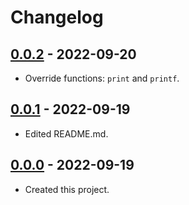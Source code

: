 # Changelog

## [0.0.2] - 2022-09-20
- Override functions: `print` and `printf`.

## [0.0.1] - 2022-09-19
- Edited README.md.

## [0.0.0] - 2022-09-19
- Created this project.

[0.0.2]: https://github.com/meinside/telegram-janet-repl-bot/compare/v0.0.1...v0.0.2
[0.0.1]: https://github.com/meinside/telegram-janet-repl-bot/compare/v0.0.0...v0.0.1
[0.0.0]: https://github.com/meinside/telegram-janet-repl-bot/releases/tag/v0.0.0
